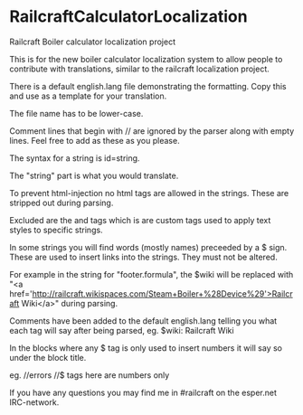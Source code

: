 RailcraftCalculatorLocalization
===============================

Railcraft Boiler calculator localization project

This is for the new boiler calculator localization system to allow people to contribute with translations, similar to the railcraft localization project.

There is a default english.lang file demonstrating the formatting. Copy this and use as a template for your translation.

The file name has to be lower-case.

Comment lines that begin with // are ignored by the parser along with empty lines. Feel free to add as these as you please.

The syntax for a string is id=string.

The "string" part is what you would translate.

To prevent html-injection no html tags are allowed in the strings. These are stripped out during parsing.

Excluded are the <o> and <c> tags which is are custom tags used to apply text styles to specific strings.

In some strings you will find words (mostly names) preceeded by a $ sign. These are used to insert links into the strings. They must not be altered.

For example in the string for "footer.formula", the $wiki will be replaced with "\<a href='http://railcraft.wikispaces.com/Steam+Boiler+%28Device%29'>Railcraft Wiki\</a>" during parsing.

Comments have been added to the default english.lang telling you what each tag will say after being parsed, eg. $wiki: Railcraft Wiki

In the blocks where any $ tag is only used to insert numbers it will say so under the block title.

eg.
//errors
//$ tags here are numbers only

If you have any questions you may find me in #railcraft on the esper.net IRC-network.
